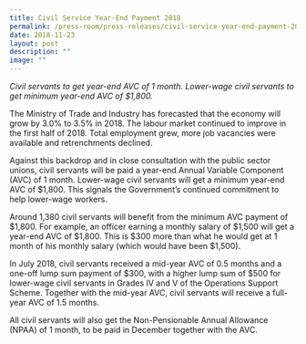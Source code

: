 ```yaml
---
title: Civil Service Year‑End Payment 2018
permalink: /press-room/press-releases/civil-service-year-end-payment-2018/
date: 2018-11-23
layout: post
description: ""
image: ""
---
```

_Civil servants to get year-end AVC of 1 month. Lower-wage civil servants to get minimum year-end AVC of $1,800._  
  
The Ministry of Trade and Industry has forecasted that the economy will grow by 3.0% to 3.5% in 2018. The labour market continued to improve in the first half of 2018. Total employment grew, more job vacancies were available and retrenchments declined.  
  
Against this backdrop and in close consultation with the public sector unions, civil servants will be paid a year-end Annual Variable Component (AVC) of 1 month. Lower-wage civil servants will get a minimum year-end AVC of $1,800. This signals the Government’s continued commitment to help lower-wage workers.  
  
Around 1,380 civil servants will benefit from the minimum AVC payment of $1,800. For example, an officer earning a monthly salary of $1,500 will get a year-end AVC of $1,800. This is $300 more than what he would get at 1 month of his monthly salary (which would have been $1,500).  
  
In July 2018, civil servants received a mid-year AVC of 0.5 months and a one-off lump sum payment of $300, with a higher lump sum of $500 for lower-wage civil servants in Grades IV and V of the Operations Support Scheme. Together with the mid-year AVC, civil servants will receive a full-year AVC of 1.5 months.   
  
All civil servants will also get the Non-Pensionable Annual Allowance (NPAA) of 1 month, to be paid in December together with the AVC.